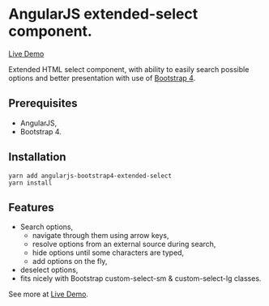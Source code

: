 # AngularJS extended-select component.

[Live Demo](https://mateuszrohde.pl/repository/angularjs-bootstrap4-extended-select/demo/index.html)

Extended HTML select component, with ability to easily search possible options and better presentation with use of [Bootstrap 4](https://getbootstrap.com/docs/).

## Prerequisites

- AngularJS,
- Bootstrap 4.

## Installation

```
yarn add angularjs-bootstrap4-extended-select
yarn install
```

## Features

- Search options, 
	- navigate through them using arrow keys,
	- resolve options from an external source during search,
	- hide options until some characters are typed,
	- add options on the fly,
- deselect options,
- fits nicely with Bootstrap custom-select-sm & custom-select-lg classes.
 
See more at [Live Demo](https://mateuszrohde.pl/repository/angularjs-bootstrap4-extended-select/demo/index.html).
